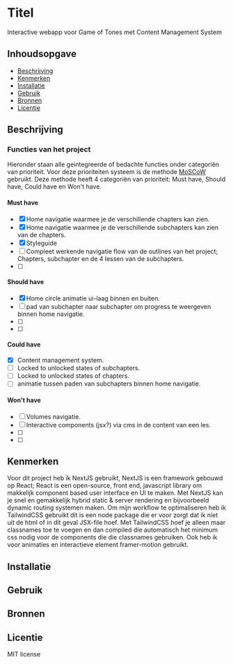 # Titel
Interactive webapp voor Game of Tones met Content Management System

## Inhoudsopgave

  * [Beschrijving](#beschrijving)
  * [Kenmerken](#kenmerken)
  * [Installatie](#installatie)
  * [Gebruik](#gebruik)
  * [Bronnen](#bronnen)
  * [Licentie](#licentie)

## Beschrijving
<!-- In de Beschrijving staat hoe je project er uit ziet, hoe het werkt en wat je er mee kan. -->
<!-- Voeg een mooie poster visual toe 📸 -->
<!-- Voeg een link toe naar Github Pages 🌐-->

### Functies van het project
Hieronder staan alle geintegreerde of bedachte functies onder categoriën van prioriteit. Voor deze prioriteiten systeem is de methode [MoSCoW](https://en.wikipedia.org/wiki/MoSCoW_method) gebruikt. Deze methode heeft 4 categoriën van prioriteit: Must have, Should have, Could have en Won't have.
#### Must have
- [x] Home navigatie waarmee je de verschillende chapters kan zien.
- [x] Home navigatie waarmee je de verschillende subchapters kan zien van de chapters.
- [x] Styleguide
- [ ] Compleet werkende navigatie flow van de outlines van het project; Chapters, subchapter en de 4 lessen van de subchapters.
- [ ] 
#### Should have
- [x] Home circle animatie ui-laag binnen en buiten.
- [ ] pad van subchapter naar subchapter om progress te weergeven binnen home navigatie.
- [ ] 
- [ ] 
#### Could have
- [x] Content management system.
- [ ] Locked to unlocked states of subchapters.
- [ ] Locked to unlocked states of chapters.
- [ ] animatie tussen paden van subchapters binnen home navigatie.
#### Won't have
- [ ] Volumes navigatie.
- [ ] Interactive components (jsx?) via cms in de content van een les.
- [ ] 
- [ ] 

## Kenmerken
Voor dit project heb ik NextJS gebruikt, NextJS is een framework gebouwd op React; React is een open-source, front end, javascript library om makkelijk component based user interface en UI te maken. Met NextJS kan je snel en gemakkelijk hybrid static & server rendering en bijvoorbeeld dynamic routing systemen maken. Om mijn workflow te optimaliseren heb ik TailwindCSS gebruikt dit is een node package die er voor zorgt dat ik niet uit de html of in dit geval JSX-file hoef. Met TailwindCSS hoef je alleen maar classnames toe te voegen en dan compiled die automatisch het minimum css nodig voor de components die die classnames gebruiken. Ook heb ik voor animaties en interactieve element framer-motion gebruikt.

## Installatie

## Gebruik

## Bronnen

## Licentie
MIT license
